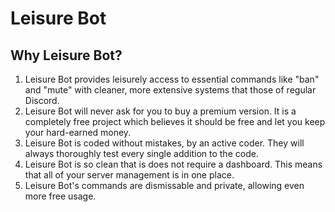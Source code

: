 # Leisure Bot

## Why Leisure Bot?

1. Leisure Bot provides leisurely access to essential commands like "ban" and "mute" with cleaner, more extensive systems that those of regular Discord.
2. Leisure Bot will never ask for you to buy a premium version. It is a completely free project which believes it should be free and let you keep your hard-earned money.
3. Leisure Bot is coded without mistakes, by an active coder. They will always thoroughly test every single addition to the code.
4. Leisure Bot is so clean that is does not require a dashboard. This means that all of your server management is in one place.
5. Leisure Bot's commands are dismissable and private, allowing even more free usage.
